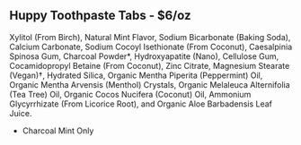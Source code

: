 Huppy Toothpaste Tabs - $6/oz
----------------------

Xylitol (From Birch), Natural Mint Flavor, Sodium Bicarbonate (Baking Soda), Calcium Carbonate, Sodium Cocoyl Isethionate (From Coconut), Caesalpinia Spinosa Gum, Charcoal Powder*, Hydroxyapatite (Nano), Cellulose Gum, Cocamidopropyl Betaine (From Coconut), Zinc Citrate, Magnesium Stearate (Vegan)†, Hydrated Silica, Organic Mentha Piperita (Peppermint) Oil, Organic Mentha Arvensis (Menthol) Crystals, Organic Melaleuca Alternifolia (Tea Tree) Oil, Organic Cocos Nucifera (Coconut) Oil, Ammonium Glycyrrhizate (From Licorice Root), and Organic Aloe Barbadensis Leaf Juice.

* Charcoal Mint Only
